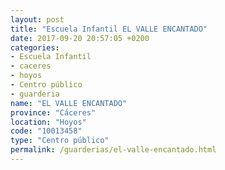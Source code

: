 ```yaml
---
layout: post
title: "Escuela Infantil EL VALLE ENCANTADO"
date: 2017-09-20 20:57:05 +0200
categories:
- Escuela Infantil
- caceres
- hoyos
- Centro público
- guarderia
name: "EL VALLE ENCANTADO"
province: "Cáceres"
location: "Hoyos"
code: "10013458"
type: "Centro público"
permalink: /guarderias/el-valle-encantado.html
---
```

